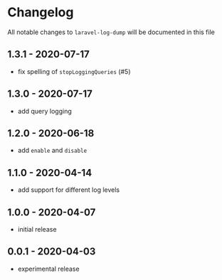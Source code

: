 # Changelog

All notable changes to `laravel-log-dump` will be documented in this file

## 1.3.1 - 2020-07-17

- fix spelling of `stopLoggingQueries` (#5)

## 1.3.0 - 2020-07-17

- add query logging

## 1.2.0 - 2020-06-18

- add `enable` and `disable`

## 1.1.0 - 2020-04-14

- add support for different log levels

## 1.0.0 - 2020-04-07

- initial release

## 0.0.1 - 2020-04-03

- experimental release
